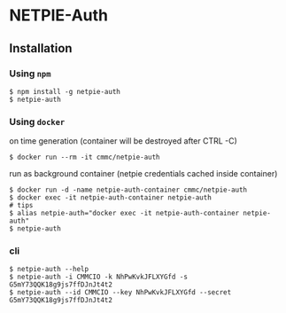 # NETPIE-Auth

## Installation

### Using `npm`

	$ npm install -g netpie-auth
	$ netpie-auth

### Using `docker `

on time generation (container will be destroyed after CTRL -C)
	
	$ docker run --rm -it cmmc/netpie-auth
	
run as background container (netpie credentials cached inside container)
	
	$ docker run -d -name netpie-auth-container cmmc/netpie-auth
	$ docker exec -it netpie-auth-container netpie-auth
	# tips
	$ alias netpie-auth="docker exec -it netpie-auth-container netpie-auth"
	$ netpie-auth


### cli 

	$ netpie-auth --help
	$ netpie-auth -i CMMCIO -k NhPwKvkJFLXYGfd -s G5mY73QQK18g9js7ffDJnJt4t2
	$ netpie-auth --id CMMCIO --key NhPwKvkJFLXYGfd --secret G5mY73QQK18g9js7ffDJnJt4t2


	
